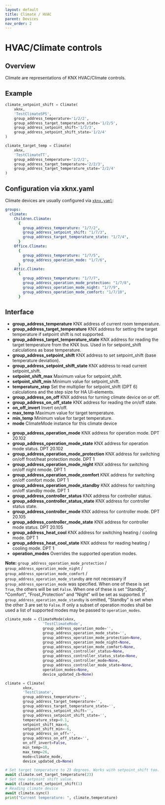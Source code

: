 ```yaml
---
layout: default
title: Climate / HVAC
parent: Devices
nav_order: 2
---
```


# [](#header-1)HVAC/Climate controls

## [](#header-2)Overview

Climate are representations of KNX HVAC/Climate controls.

## [](#header-2)Example

```python
climate_setpoint_shift = Climate(
    xknx,
    'TestClimateSPS',
    group_address_temperature='1/2/2',
    group_address_target_temperature_state='1/2/5',
    group_address_setpoint_shift='1/2/3',
    group_address_setpoint_shift_state='1/2/4'
)

climate_target_temp = Climate(
    xknx,
    'TestClimateTT',
    group_address_temperature='2/2/2',
    group_address_target_temperature='2/2/3',
    group_address_target_temperature_state='2/2/4'
)
```

## [](#header-2)Configuration via **xknx.yaml**

Climate devices are usually configured via [`xknx.yaml`](/configuration):

```yaml
groups:
  climate:
    Children.Climate:
      {
        group_address_temperature: "1/7/2",
        group_address_setpoint_shift: "1/7/3",
        group_address_target_temperature_state: "1/7/4",
      }
    Office.Climate:
      {
        group_address_temperature: "1/7/5",
        group_address_operation_mode: "1/7/6",
      }
    Attic.Climate:
      {
        group_address_temperature: "1/7/7",
        group_address_operation_mode_protection: "1/7/8",
        group_address_operation_mode_night: "1/7/9",
        group_address_operation_mode_comfort: "1/7/10",
      }
```

## [](#header-2)Interface

- **group_address_temperature** KNX address of current room temperature.
- **group_address_target_temperature** KNX address for setting the target temperature if setpoint shift is not supported.
- **group_address_target_temperature_state** KNX address for reading the target temperature from the KNX bus. Used in for setpoint_shift calculations as base temperature.
- **group_address_setpoint_shift** KNX address to set setpoint_shift (base temperature deviation).
- **group_address_setpoint_shift_state** KNX address to read current setpoint_shift.
- **setpoint_shift_max** Maximum value for setpoint_shift.
- **setpoint_shift_min** Minimum value for setpoint_shift.
- **temperature_step** Set the multiplier for setpoint_shift (DPT 6) calculations and the step size for HA UI-elements.
- **group_address_on_off** KNX address for turning climate device on or off.
- **group_address_on_off_state** KNX address for reading the on/off state.
- **on_off_invert** Invert on/off.
- **max_temp** Maximum value for target temperature.
- **min_temp** Minimum value for target temperature.
- **mode** ClimateMode instance for this climate device

* **group_address_operation_mode** KNX address for operation mode. DPT 20.102
* **group_address_operation_mode_state** KNX address for operation mode status. DPT 20.102
* **group_address_operation_mode_protection** KNX address for switching on/off frost/heat protection mode. DPT 1
* **group_address_operation_mode_night** KNX address for switching on/off night nmode. DPT 1
* **group_address_operation_mode_comfort** KNX address for switching on/off comfort mode. DPT 1
* **group_address_operation_mode_standby** KNX address for switching on/off standby mode. DPT 1
* **group_address_controller_status** KNX address for controller status.
* **group_address_controller_status_state** KNX address for controller status state.
* **group_address_controller_mode** KNX address for controller mode. DPT 20.105
* **group_address_controller_mode_state** KNX address for controller mode status. DPT 20.105
* **group_address_heat_cool** KNX address for switching heating / cooling mode. DPT 1
* **group_address_heat_cool_state** KNX address for reading heating / cooling mode. DPT 1
* **operation_modes** Overrides the supported operation modes.

**Note:** `group_address_operation_mode_protection` / `group_address_operation_mode_night` / `group_address_operation_mode_comfort` / `group_address_operation_mode_standby` are not necessary if `group_address_operation_mode` was specified. When one of these is set `True`, the others will be set `False`. When one of these is set "Standby", "Comfort", "Frost_Protection" and "Night" will be set as supported. If `group_address_operation_mode_standby` is omitted, "Standby" is set when the other 3 are set to `False`.
If only a subset of operation modes shall be used a list of supported modes may be passed to `operation_modes`.

```python
climate_mode = ClimateMode(xknx,
                 'TestClimateMode',
                 group_address_operation_mode='',
                 group_address_operation_mode_state='',
                 group_address_operation_mode_protection=None,
                 group_address_operation_mode_night=None,
                 group_address_operation_mode_comfort=None,
                 group_address_controller_status=None,
                 group_address_controller_status_state=None,
                 group_address_controller_mode=None,
                 group_address_controller_mode_state=None,
                 operation_modes=None,
                 device_updated_cb=None)

climate = Climate(
        xknx,
        'TestClimate',
        group_address_temperature='',
        group_address_target_temperature='',
        group_address_target_temperature_state='',
        group_address_setpoint_shift='',
        group_address_setpoint_shift_state='',
        temperature_step=0.1,
        setpoint_shift_max=6,
        setpoint_shift_min=-6,
        group_address_on_off='',
        group_address_on_off_state='',
        on_off_invert=False,
        min_temp=18,
        max_temp=26,
        mode=climate_mode,
        device_updated_cb=None)

# Set target temperature to 23 degrees. Works with setpoint_shift too.
await climate.set_target_temperature(23)
# Set new setpoint shift value.
await climate.set_setpoint_shift(1)
# Reading climate device
await climate.sync()
print("Current temperature: ", climate.temperature)
```
